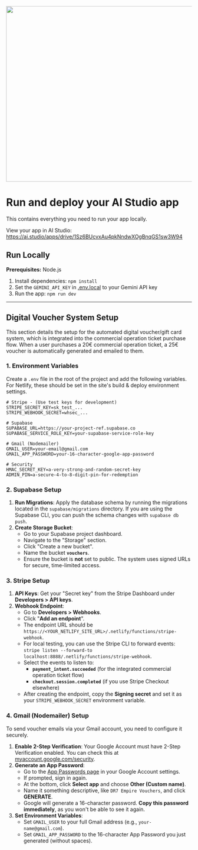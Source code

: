 <div align="center">
<img width="1200" height="475" alt="GHBanner" src="https://github.com/user-attachments/assets/0aa67016-6eaf-458a-adb2-6e31a0763ed6" />
</div>

# Run and deploy your AI Studio app

This contains everything you need to run your app locally.

View your app in AI Studio: https://ai.studio/apps/drive/1Sz6BUcvxAu4pkNndwXOgBnqGS1sw3W94

## Run Locally

**Prerequisites:**  Node.js


1. Install dependencies:
   `npm install`
2. Set the `GEMINI_API_KEY` in [.env.local](.env.local) to your Gemini API key
3. Run the app:
   `npm run dev`

---

## Digital Voucher System Setup

This section details the setup for the automated digital voucher/gift card system, which is integrated into the commercial operation ticket purchase flow. When a user purchases a 20€ commercial operation ticket, a 25€ voucher is automatically generated and emailed to them.

### 1. Environment Variables

Create a `.env` file in the root of the project and add the following variables. For Netlify, these should be set in the site's build & deploy environment settings.

```
# Stripe - (Use test keys for development)
STRIPE_SECRET_KEY=sk_test_...
STRIPE_WEBHOOK_SECRET=whsec_...

# Supabase
SUPABASE_URL=https://your-project-ref.supabase.co
SUPABASE_SERVICE_ROLE_KEY=your-supabase-service-role-key

# Gmail (Nodemailer)
GMAIL_USER=your-email@gmail.com
GMAIL_APP_PASSWORD=your-16-character-google-app-password

# Security
HMAC_SECRET_KEY=a-very-strong-and-random-secret-key
ADMIN_PIN=a-secure-4-to-8-digit-pin-for-redemption
```

### 2. Supabase Setup

1.  **Run Migrations**: Apply the database schema by running the migrations located in the `supabase/migrations` directory. If you are using the Supabase CLI, you can push the schema changes with `supabase db push`.
2.  **Create Storage Bucket**:
    *   Go to your Supabase project dashboard.
    *   Navigate to the "Storage" section.
    *   Click "Create a new bucket".
    *   Name the bucket **`vouchers`**.
    *   Ensure the bucket is **not** set to public. The system uses signed URLs for secure, time-limited access.

### 3. Stripe Setup

1.  **API Keys**: Get your "Secret key" from the Stripe Dashboard under **Developers > API keys**.
2.  **Webhook Endpoint**:
    *   Go to **Developers > Webhooks**.
    *   Click "**Add an endpoint**".
    *   The endpoint URL should be `https://<YOUR_NETLIFY_SITE_URL>/.netlify/functions/stripe-webhook`.
    *   For local testing, you can use the Stripe CLI to forward events: `stripe listen --forward-to localhost:8888/.netlify/functions/stripe-webhook`.
    *   Select the events to listen to:
        - **`payment_intent.succeeded`** (for the integrated commercial operation ticket flow)
        - **`checkout.session.completed`** (if you use Stripe Checkout elsewhere)
    *   After creating the endpoint, copy the **Signing secret** and set it as your `STRIPE_WEBHOOK_SECRET` environment variable.

### 4. Gmail (Nodemailer) Setup

To send voucher emails via your Gmail account, you need to configure it securely.

1.  **Enable 2-Step Verification**: Your Google Account must have 2-Step Verification enabled. You can check this at [myaccount.google.com/security](https://myaccount.google.com/security).
2.  **Generate an App Password**:
    *   Go to the [App Passwords page](https://myaccount.google.com/apppasswords) in your Google Account settings.
    *   If prompted, sign in again.
    *   At the bottom, click **Select app** and choose **Other (Custom name)**.
    *   Name it something descriptive, like `DR7 Empire Vouchers`, and click **GENERATE**.
    *   Google will generate a 16-character password. **Copy this password immediately**, as you won't be able to see it again.
3.  **Set Environment Variables**:
    *   Set `GMAIL_USER` to your full Gmail address (e.g., `your-name@gmail.com`).
    *   Set `GMAIL_APP_PASSWORD` to the 16-character App Password you just generated (without spaces).

